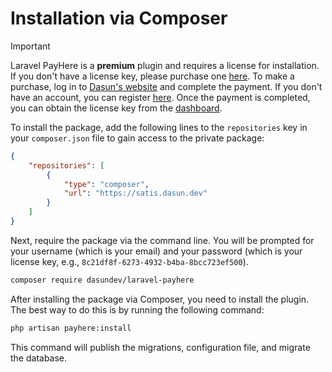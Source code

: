 # Installation via Composer

> [!IMPORTANT]
> Laravel PayHere is a **premium** plugin and requires a license for installation. If you don't have a license key, please purchase one [here](https://www.dasun.dev/checkout/laravel-payhere). To make a purchase, log in to [Dasun's website](https://www.dasun.dev/login) and complete the payment. If you don't have an account, you can register [here](https://www.dasun.dev/register). Once the payment is completed, you can obtain the license key from the [dashboard](https://www.dasun.dev/dashboard).

To install the package, add the following lines to the `repositories` key in your `composer.json` file to gain access to the private package:

```json
{
    "repositories": [
        {
            "type": "composer",
            "url": "https://satis.dasun.dev"
        }
    ]
}
```

Next, require the package via the command line. You will be prompted for your username (which is your email) and your password (which is your license key, e.g., `8c21df8f-6273-4932-b4ba-8bcc723ef500`).

```bash
composer require dasundev/laravel-payhere
```

After installing the package via Composer, you need to install the plugin. The best way to do this is by running the following command:
```bash
php artisan payhere:install
```

This command will publish the migrations, configuration file, and migrate the database.
